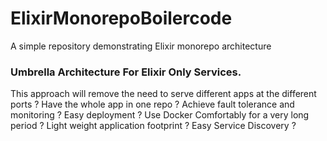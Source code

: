 # ElixirMonorepoBoilercode

A simple repository demonstrating Elixir monorepo architecture

### Umbrella Architecture For Elixir Only Services. 

This approach will remove the need to serve different apps at the different ports ? Have the whole app in one repo ? Achieve fault tolerance and monitoring ? Easy deployment ? Use Docker Comfortably for a very long period ? Light weight application footprint ? Easy Service Discovery ?

